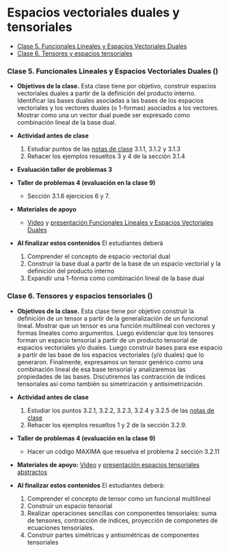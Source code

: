 
# Espacios vectoriales duales y tensoriales
+ [Clase 5. Funcionales Lineales y Espacios Vectoriales Duales](#Clase5)
+ [Clase 6. Tensores y espacios tensoriales](#Clase6)

<a name="Clase5"></a>
### Clase 5. Funcionales Lineales y Espacios Vectoriales Duales ()
+ **Objetivos de la clase.** Esta clase tiene por objetivo, construir espacios vectoriales duales a partir de la definición del producto interno. Identificar las bases duales asociadas a las bases de los espacios vectoriales y los vectores duales (o 1-formas) asociados a los vectores. Mostrar como una un vector dual puede ser expresado como combinación lineal de la base dual.
+ **Actividad antes de clase**
   1. Estudiar puntos de las [notas de clase](https://github.com/nunezluis/MisCursos/blob/main/MetMat1S20B/Materiales/LibrosArticulos/VolumenUNO.pdf) 3.1.1, 3.1.2 y 3.1.3
   2. Rehacer los ejemplos resueltos 3 y 4 de la sección 3.1.4
+ **Evaluación taller de problemas 3**
+ **Taller de problemas 4 (evaluación en la clase 9)**
   + Sección 3.1.6 ejercicios 6 y 7.

+ **Materiales de apoyo**
   + [Video](https://youtu.be/9u5g5Y5bdJI) y [presentación Funcionales Lineales y Espacios Vectoriales Duales](https://github.com/nunezluis/MisCursos/blob/main/MetMat1S20B/Materiales/Presentaciones/3_1FuncionalesLineales.pdf)
+ **Al finalizar estos contenidos** El estudiantes deberá
   1. Comprender el concepto de espacio vectorial dual
   2. Construir la base dual a partir de la base de un espacio vectorial y la definición del producto interno
   3. Expandir una 1-forma como combinación lineal de la base dual

<a name="Clase6"></a>
### Clase 6. Tensores y espacios tensoriales ()
+ **Objetivos de la clase.** Esta clase tiene por objetivo construir la definición de un tensor a partir de la generalización de un funcional lineal. Mostrar que un tensor es una función multilineal con vectores y formas lineales como argumentos. Luego evidenciar que los tensores forman un espacio tensorial a partir de un producto tensorial de espacios vectoriales y/o duales. Luego construir bases para ese espacio a partir de las base de los espacios vectoriales (y/o duales) que lo generaron. Finalmente, expresamos un tensor genérico como una combinación lineal de esa base tensorial y analizaremos las propiedades de las bases. Discutiremos las contracción de índices tensoriales así como también su simetrización y antisimetrización.

+ **Actividad antes de clase**
   1. Estudiar los puntos 3.2.1, 3.2.2, 3.2.3, 3.2.4 y 3.2.5 de las [notas de clase](https://github.com/nunezluis/MisCursos/blob/main/MetMat1S20B/Materiales/LibrosArticulos/VolumenUNO.pdf)
   2. Rehacer los ejemplos resueltos 1 y 2 de la sección 3.2.9.
+ **Taller de problemas 4 (evaluación en la clase 9)**
   + Hacer un código MAXIMA que resuelva el problema 2 sección 3.2.11
+ **Materiales de apoyo:** [Video](https://youtu.be/vYqYQvEwvlo) y [presentación espacios tensoriales abstractos](https://github.com/nunezluis/MisCursos/blob/main/MetMat1S20B/Materiales/Presentaciones/3_2Tensores1Abst.pdf)
+ **Al finalizar estos contenidos** El estudiantes deberá:
   1. Comprender el concepto de tensor como un funcional multilineal
   2. Construir un espacio tensorial
   3. Realizar operaciones sencillas con componentes tensoriales: suma de tensores, contracción de índices, proyección de componetes de ecuaciones tensoriales.
   4. Construir partes simétricas y antisimétricas de componentes tensoriales
